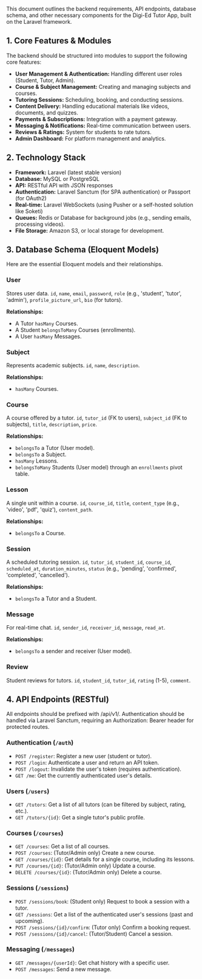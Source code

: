 This document outlines the backend requirements, API endpoints, database schema, and other necessary components for the Digi-Ed Tutor App, built on the Laravel framework.

## 1. Core Features & Modules

The backend should be structured into modules to support the following core features:

- **User Management & Authentication:** Handling different user roles (Student, Tutor, Admin).
- **Course & Subject Management:** Creating and managing subjects and courses.
- **Tutoring Sessions:** Scheduling, booking, and conducting sessions.
- **Content Delivery:** Handling educational materials like videos, documents, and quizzes.
- **Payments & Subscriptions:** Integration with a payment gateway.
- **Messaging & Notifications:** Real-time communication between users.
- **Reviews & Ratings:** System for students to rate tutors.
- **Admin Dashboard:** For platform management and analytics.

## 2. Technology Stack

- **Framework:** Laravel (latest stable version)
- **Database:** MySQL or PostgreSQL
- **API:** RESTful API with JSON responses
- **Authentication:** Laravel Sanctum (for SPA authentication) or Passport (for OAuth2)
- **Real-time:** Laravel WebSockets (using Pusher or a self-hosted solution like Soketi)
- **Queues:** Redis or Database for background jobs (e.g., sending emails, processing videos).
- **File Storage:** Amazon S3, or local storage for development.

## 3. Database Schema (Eloquent Models)

Here are the essential Eloquent models and their relationships.

### User
Stores user data.
`id`, `name`, `email`, `password`, `role` (e.g., 'student', 'tutor', 'admin'), `profile_picture_url`, `bio` (for tutors).

**Relationships:**
- A Tutor `hasMany` Courses.
- A Student `belongsToMany` Courses (enrollments).
- A User `hasMany` Messages.

### Subject
Represents academic subjects.
`id`, `name`, `description`.

**Relationships:**
- `hasMany` Courses.

### Course
A course offered by a tutor.
`id`, `tutor_id` (FK to users), `subject_id` (FK to subjects), `title`, `description`, `price`.

**Relationships:**
- `belongsTo` a Tutor (User model).
- `belongsTo` a Subject.
- `hasMany` Lessons.
- `belongsToMany` Students (User model) through an `enrollments` pivot table.

### Lesson
A single unit within a course.
`id`, `course_id`, `title`, `content_type` (e.g., 'video', 'pdf', 'quiz'), `content_path`.

**Relationships:**
- `belongsTo` a Course.

### Session
A scheduled tutoring session.
`id`, `tutor_id`, `student_id`, `course_id`, `scheduled_at`, `duration_minutes`, `status` (e.g., 'pending', 'confirmed', 'completed', 'cancelled').

**Relationships:**
- `belongsTo` a Tutor and a Student.

### Message
For real-time chat.
`id`, `sender_id`, `receiver_id`, `message`, `read_at`.

**Relationships:**
- `belongsTo` a sender and receiver (User model).

### Review
Student reviews for tutors.
`id`, `student_id`, `tutor_id`, `rating` (1-5), `comment`.

## 4. API Endpoints (RESTful)

All endpoints should be prefixed with /api/v1/. Authentication should be handled via Laravel Sanctum, requiring an Authorization: Bearer <token> header for protected routes.

### Authentication (`/auth`)
- `POST /register`: Register a new user (student or tutor).
- `POST /login`: Authenticate a user and return an API token.
- `POST /logout`: Invalidate the user's token (requires authentication).
- `GET /me`: Get the currently authenticated user's details.

### Users (`/users`)
- `GET /tutors`: Get a list of all tutors (can be filtered by subject, rating, etc.).
- `GET /tutors/{id}`: Get a single tutor's public profile.

### Courses (`/courses`)
- `GET /courses`: Get a list of all courses.
- `POST /courses`: (Tutor/Admin only) Create a new course.
- `GET /courses/{id}`: Get details for a single course, including its lessons.
- `PUT /courses/{id}`: (Tutor/Admin only) Update a course.
- `DELETE /courses/{id}`: (Tutor/Admin only) Delete a course.

### Sessions (`/sessions`)
- `POST /sessions/book`: (Student only) Request to book a session with a tutor.
- `GET /sessions`: Get a list of the authenticated user's sessions (past and upcoming).
- `POST /sessions/{id}/confirm`: (Tutor only) Confirm a booking request.
- `POST /sessions/{id}/cancel`: (Tutor/Student) Cancel a session.

### Messaging (`/messages`)
- `GET /messages/{userId}`: Get chat history with a specific user.
- `POST /messages`: Send a new message.